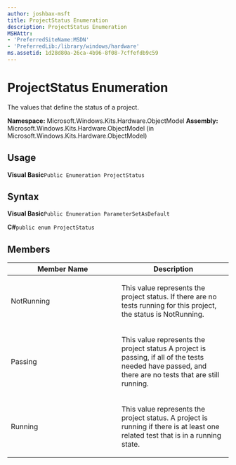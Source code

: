 ```yaml
---
author: joshbax-msft
title: ProjectStatus Enumeration
description: ProjectStatus Enumeration
MSHAttr:
- 'PreferredSiteName:MSDN'
- 'PreferredLib:/library/windows/hardware'
ms.assetid: 1d28d80a-26ca-4b96-8f08-7cffefdb9c59
---
```


# ProjectStatus Enumeration


The values that define the status of a project.

**Namespace:** Microsoft.Windows.Kits.Hardware.ObjectModel **Assembly:** Microsoft.Windows.Kits.Hardware.ObjectModel (in Microsoft.Windows.Kits.Hardware.ObjectModel)

## Usage


**Visual Basic**`Public Enumeration ProjectStatus`

## Syntax


**Visual Basic**`Public Enumeration ParameterSetAsDefault`

**C#**`public enum ProjectStatus`

## Members


<table>
<colgroup>
<col width="50%" />
<col width="50%" />
</colgroup>
<thead>
<tr class="header">
<th>Member Name</th>
<th>Description</th>
</tr>
</thead>
<tbody>
<tr class="odd">
<td><p>NotRunning</p></td>
<td><p>This value represents the project status. If there are no tests running for this project, the status is NotRunning.</p></td>
</tr>
<tr class="even">
<td><p>Passing</p></td>
<td><p>This value represents the project status A project is passing, if all of the tests needed have passed, and there are no tests that are still running.</p></td>
</tr>
<tr class="odd">
<td><p>Running</p></td>
<td><p>This value represents the project status. A project is running if there is at least one related test that is in a running state.</p></td>
</tr>
</tbody>
</table>

 

 

 






